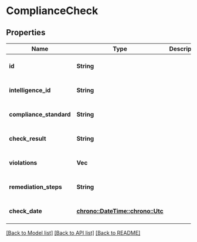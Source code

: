 # ComplianceCheck

## Properties
Name | Type | Description | Notes
------------ | ------------- | ------------- | -------------
**id** | **String** |  | [optional] [default to None]
**intelligence_id** | **String** |  | [optional] [default to None]
**compliance_standard** | **String** |  | [optional] [default to None]
**check_result** | **String** |  | [optional] [default to None]
**violations** | **Vec<String>** |  | [optional] [default to None]
**remediation_steps** | **String** |  | [optional] [default to None]
**check_date** | [**chrono::DateTime::<chrono::Utc>**](DateTime.md) |  | [optional] [default to None]

[[Back to Model list]](../README.md#documentation-for-models) [[Back to API list]](../README.md#documentation-for-api-endpoints) [[Back to README]](../README.md)



